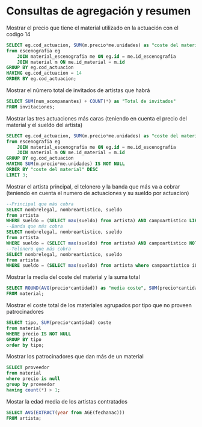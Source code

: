 # Consultas de agregación y resumen
Mostrar el precio que tiene el material utilizado en la actuación con el codigo 14
```sql
SELECT eg.cod_actuacion, SUM(m.precio*me.unidades) as "coste del material"
from escenografia eg
	JOIN material_escenografia me ON eg.id = me.id_escenografia
	JOIN material m ON me.id_material = m.id
GROUP BY eg.cod_actuacion
HAVING eg.cod_actuacion = 14
ORDER BY eg.cod_actuacion;
```
Mostrar el número total de invitados de artistas que habrá
```sql
SELECT SUM(num_acompanantes) + COUNT(*) as "Total de invitados"
FROM invitaciones;
```
Mostrar las tres actuaciones más caras (teniendo en cuenta el precio del material y el sueldo del artista)
```sql
SELECT eg.cod_actuacion, SUM(m.precio*me.unidades) as "coste del material"
from escenografia eg
	JOIN material_escenografia me ON eg.id = me.id_escenografia
	JOIN material m ON me.id_material = m.id
GROUP BY eg.cod_actuacion
HAVING SUM(m.precio*me.unidades) IS NOT NULL
ORDER BY "coste del material" DESC
LIMIT 3;
```
Mostrar el artista principal, el telonero y la banda  que más va a cobrar (teniendo en cuenta el numero de actuaciones y su sueldo por actuacion)
```sql
--Principal que más cobra
SELECT nombrelegal, nombreartistico, sueldo
from artista
WHERE sueldo = (SELECT max(sueldo) from artista) AND campoartistico LIKE 'Banda';
--Banda que más cobra
SELECT nombrelegal, nombreartistico, sueldo
from artista
WHERE sueldo = (SELECT max(sueldo) from artista) AND campoartistico NOT LIKE 'Banda';
--Telonero que más cobra
SELECT nombrelegal, nombreartistico, sueldo
from artista
WHERE sueldo = (SELECT max(sueldo) from artista where campoartistico iLIKE 'telonero');
```
Mostrar la media del coste del material y la suma total
```sql
SELECT ROUND(AVG(precio*cantidad)) as "media coste", SUM(precio*cantidad) as "total"
FROM material;
```
Mostrar el coste total de los materiales agrupados por tipo que no proveen patrocinadores
```sql
SELECT tipo, SUM(precio*cantidad) coste
from material
WHERE precio IS NOT NULL
GROUP BY tipo
order by tipo;
```
Mostrar los patrocinadores que dan más de un material
```sql
SELECT proveedor 
from material 
where precio is null
group by proveedor
having count(*) > 1;
```
Mostar la edad media de los artistas contratados
```sql
SELECT AVG(EXTRACT(year from AGE(fechanac)))
FROM artista;
```